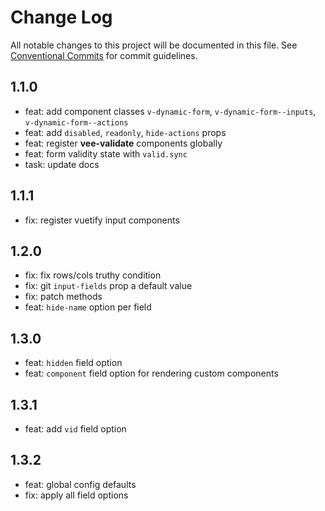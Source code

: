 # Change Log

All notable changes to this project will be documented in this file.
See [Conventional Commits](https://conventionalcommits.org) for commit guidelines.

## 1.1.0

- feat: add component classes `v-dynamic-form`, `v-dynamic-form--inputs`, `v-dynamic-form--actions`
- feat: add `disabled`, `readonly`, `hide-actions` props
- feat: register **vee-validate** components globally
- feat: form validity state with `valid.sync`
- task: update docs

## 1.1.1

- fix: register vuetify input components

## 1.2.0

- fix: fix rows/cols truthy condition
- fix: git `input-fields` prop a default value
- fix: patch methods
- feat: `hide-name` option per field

## 1.3.0

- feat: `hidden` field option
- feat: `component` field option for rendering custom components

## 1.3.1

- feat: add `vid` field option

## 1.3.2

- feat: global config defaults
- fix: apply all field options
